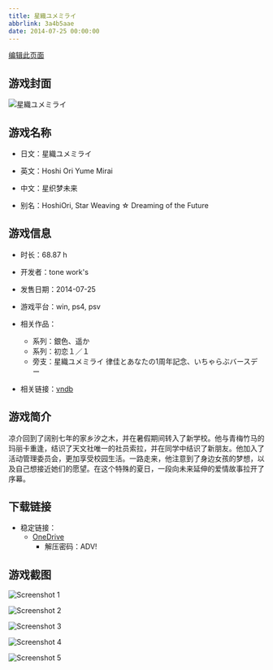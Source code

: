 ```yaml
---
title: 星織ユメミライ
abbrlink: 3a4b5aae
date: 2014-07-25 00:00:00
---
```

[编辑此页面](https://github.com/ACG-3/ADV3-source/blob/main/source/_posts/games/%E6%98%9F%E7%B9%94%E3%83%A6%E3%83%A1%E3%83%9F%E3%83%A9%E3%82%A4.md)

## 游戏封面

![星織ユメミライ](https://pan.timero.xyz/d/onedrive/img_lib_001/%E6%98%9F%E7%B9%94%E3%83%A6%E3%83%A1%E3%83%9F%E3%83%A9%E3%82%A4_cover.avif)


## 游戏名称

- 日文：星織ユメミライ
- 英文：Hoshi Ori Yume Mirai
- 中文：星织梦未来

- 别名：HoshiOri, Star Weaving ☆ Dreaming of the Future


## 游戏信息

- 时长：68.87 h
- 开发者：tone work's
- 发售日期：2014-07-25
- 游戏平台：win, ps4, psv
- 相关作品：
   - 系列：銀色、遥か
   - 系列：初恋１／１
   - 旁支：星織ユメミライ 律佳とあなたの1周年記念、いちゃらぶバースデー

- 相关链接：[vndb](https://vndb.org/v14265)


## 游戏简介

凉介回到了阔别七年的家乡汐之木，并在暑假期间转入了新学校。他与青梅竹马的玛丽卡重逢，结识了天文社唯一的社员索拉，并在同学中结识了新朋友。他加入了活动管理委员会，更加享受校园生活。一路走来，他注意到了身边女孩的梦想，以及自己想接近她们的愿望。在这个特殊的夏日，一段向未来延伸的爱情故事拉开了序幕。




## 下载链接

- 稳定链接：
    - [OneDrive](https://pan.timero.xyz/onedrive/adv_lib_001/%E6%98%9F%E7%B9%94%E3%83%A6%E3%83%A1%E3%83%9F%E3%83%A9%E3%82%A4)
        - 解压密码：ADV!



## 游戏截图


![Screenshot 1](https://pan.timero.xyz/d/onedrive/img_lib_001/%E6%98%9F%E7%B9%94%E3%83%A6%E3%83%A1%E3%83%9F%E3%83%A9%E3%82%A4_Screenshot_1.avif)

![Screenshot 2](https://pan.timero.xyz/d/onedrive/img_lib_001/%E6%98%9F%E7%B9%94%E3%83%A6%E3%83%A1%E3%83%9F%E3%83%A9%E3%82%A4_Screenshot_2.avif)

![Screenshot 3](https://pan.timero.xyz/d/onedrive/img_lib_001/%E6%98%9F%E7%B9%94%E3%83%A6%E3%83%A1%E3%83%9F%E3%83%A9%E3%82%A4_Screenshot_3.avif)

![Screenshot 4](https://pan.timero.xyz/d/onedrive/img_lib_001/%E6%98%9F%E7%B9%94%E3%83%A6%E3%83%A1%E3%83%9F%E3%83%A9%E3%82%A4_Screenshot_4.avif)

![Screenshot 5](https://pan.timero.xyz/d/onedrive/img_lib_001/%E6%98%9F%E7%B9%94%E3%83%A6%E3%83%A1%E3%83%9F%E3%83%A9%E3%82%A4_Screenshot_5.avif)


